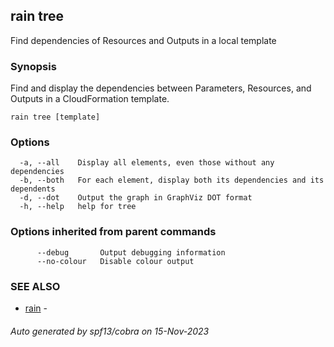 ## rain tree

Find dependencies of Resources and Outputs in a local template

### Synopsis

Find and display the dependencies between Parameters, Resources, and Outputs in a CloudFormation template.

```
rain tree [template]
```

### Options

```
  -a, --all    Display all elements, even those without any dependencies
  -b, --both   For each element, display both its dependencies and its dependents
  -d, --dot    Output the graph in GraphViz DOT format
  -h, --help   help for tree
```

### Options inherited from parent commands

```
      --debug       Output debugging information
      --no-colour   Disable colour output
```

### SEE ALSO

* [rain](index.md)	 - 

###### Auto generated by spf13/cobra on 15-Nov-2023
